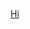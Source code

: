 <p><br></p><p><a href="www.google.com" rel="noopener noreferrer" target="_blank">Hi</a></p><p><br></p><p><br></p>